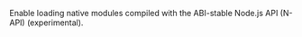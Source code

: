 <!-- YAML
added: v8.0.0
-->

Enable loading native modules compiled with the ABI-stable Node.js API (N-API)
(experimental).

